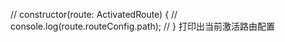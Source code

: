   // constructor(route: ActivatedRoute) {
  //   console.log(route.routeConfig.path);
  // }  打印出当前激活路由配置
